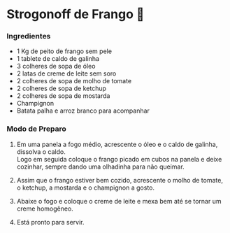 # Strogonoff de Frango :chicken:

### Ingredientes

 - 1 Kg de peito de frango sem pele
 - 1 tablete de caldo de galinha
 - 3 colheres de sopa de óleo
 - 2 latas de creme de leite sem soro
 - 2 colheres de sopa de molho de tomate
 - 2 colheres de sopa de ketchup
 - 2 colheres de sopa de mostarda
 - Champignon
 - Batata palha e arroz branco para acompanhar

### Modo de Preparo

 1. Em uma panela a fogo médio, acrescente o óleo e o caldo de galinha, dissolva o caldo.
 <br> Logo em seguida coloque o frango picado em cubos na panela e deixe cozinhar, sempre dando uma olhadinha para não queimar.

 2. Assim que o frango estiver bem cozido, acrescente o molho de tomate, o ketchup, a mostarda e o champignon a gosto.

 3. Abaixe o fogo e coloque o creme de leite e mexa bem até se tornar um creme homogêneo.

 4. Está pronto para servir.